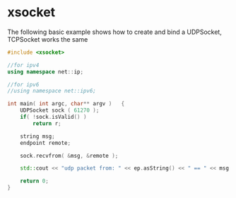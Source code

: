 # xsocket

The following basic example shows how to create and bind a UDPSocket, TCPSocket works the same

```c++
#include <xsocket>

//for ipv4
using namespace net::ip;

//for ipv6
//using namespace net::ipv6;

int main( int argc, char** argv )	{
	UDPSocket sock ( 61270 );
	if( !sock.isValid() )
		return r;

	string msg;
	endpoint remote;

	sock.recvfrom( &msg, &remote );

	std::cout << "udp packet from: " << ep.asString() << " == " << msg << std::endl;

	return 0;
}
```
